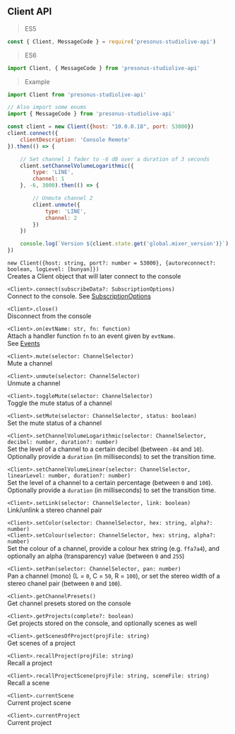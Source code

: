 ## Client API

> ES5

```js
const { Client, MessageCode } = require('presonus-studiolive-api')
```

> ES6

```js
import Client, { MessageCode } from 'presonus-studiolive-api'
```

> Example

```js
import Client from 'presonus-studiolive-api'

// Also import some enums
import { MessageCode } from 'presonus-studiolive-api'

const client = new Client({host: "10.0.0.18", port: 53000})
client.connect({
    clientDescription: 'Console Remote'
}).then(() => {

    // Set channel 1 fader to -6 dB over a duration of 3 seconds
    client.setChannelVolumeLogarithmic({
        type: 'LINE',
        channel: 1
    }, -6, 3000).then(() => {

        // Unmute channel 2
        client.unmute({
            type: 'LINE',
            channel: 2
        })
    })

    console.log(`Version ${client.state.get('global.mixer_version')}`)
})
```

`new Client({host: string, port?: number = 53000}, {autoreconnect?: boolean, logLevel: [bunyan]})`  
Creates a Client object that will later connect to the console

`<Client>.connect(subscribeData?: SubscriptionOptions)`  
Connect to the console. See [SubscriptionOptions](#payload-subscriptionoptions)

`<Client>.close()`  
Disconnect from the console

`<Client>.on(evtName: str, fn: function)`  
Attach a handler function `fn` to an event given by `evtName`.  
See [Events](#events)

`<Client>.mute(selector: ChannelSelector)`  
Mute a channel

`<Client>.unmute(selector: ChannelSelector)`  
Unmute a channel

`<Client>.toggleMute(selector: ChannelSelector)`  
Toggle the mute status of a channel

`<Client>.setMute(selector: ChannelSelector, status: boolean)`  
Set the mute status of a channel

`<Client>.setChannelVolumeLogarithmic(selector: ChannelSelector, decibel: number, duration?: number)`  
Set the level of a channel to a certain decibel (between `-84` and `10`).  
Optionally provide a `duration` (in milliseconds) to set the transition time.

`<Client>.setChannelVolumeLinear(selector: ChannelSelector, linearLevel: number, duration?: number)`  
Set the level of a channel to a certain percentage (between `0` and `100`).  
Optionally provide a `duration` (in milliseconds) to set the transition time.

`<Client>.setLink(selector: ChannelSelector, link: boolean)`  
Link/unlink a stereo channel pair

`<Client>.setColor(selector: ChannelSelector, hex: string, alpha?: number)`  
`<Client>.setColour(selector: ChannelSelector, hex: string, alpha?: number)`  
Set the colour of a channel, provide a colour hex string (e.g. `ffa7a4`), and optionally an alpha (transparency) value (between `0` and `255`)

`<Client>.setPan(selector: ChannelSelector, pan: number)`  
Pan a channel (mono) (L = `0`, C = `50`, R = `100`), or set the stereo width of a stereo chanel pair (between `0` and `100`).

`<Client>.getChannelPresets()`  
Get channel presets stored on the console

`<Client>.getProjects(complete?: boolean)`  
Get projects stored on the console, and optionally scenes as well

`<Client>.getScenesOfProject(projFile: string)`  
Get scenes of a project

`<Client>.recallProject(projFile: string)`  
Recall a project

`<Client>.recallProjectScene(projFile: string, sceneFile: string)`  
Recall a scene

`<Client>.currentScene`  
Current project scene

`<Client>.currentProject`  
Current project
